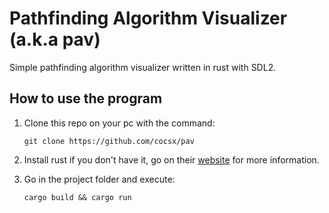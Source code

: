 # Pathfinding Algorithm Visualizer (a.k.a pav)

Simple pathfinding algorithm visualizer written in rust with SDL2.

## How to use the program

1. Clone this repo on your pc with the command:

    ```shell
    git clone https://github.com/cocsx/pav
    ```

2. Install rust if you don't have it, go on their [website](https://www.rust-lang.org/tools/install) for more information.
3. Go in the project folder and execute:

    ```shell
    cargo build && cargo run
    ```
